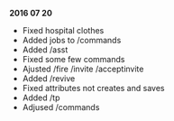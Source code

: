 **2016 07 20**
- Fixed hospital clothes
- Added jobs to /commands
- Added /asst
- Fixed some few commands
- Ajusted /fire /invite /acceptinvite
- Added /revive
- Fixed attributes not creates and saves
- Added /tp
- Adjused /commands
